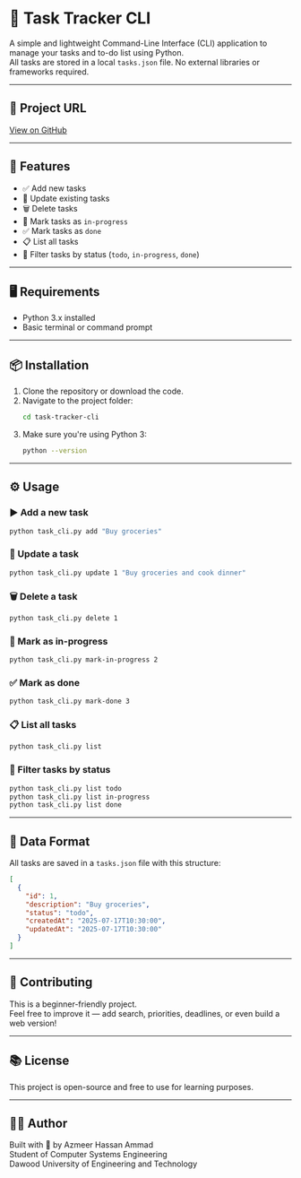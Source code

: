 # 📝 Task Tracker CLI

A simple and lightweight Command-Line Interface (CLI) application to manage your tasks and to-do list using Python.  
All tasks are stored in a local `tasks.json` file. No external libraries or frameworks required.

---

## 🔗 Project URL

[View on GitHub](https://github.com/azmeerhassan/Task-Tracker)

---

## 🚀 Features

- ✅ Add new tasks
- 📝 Update existing tasks
- 🗑️ Delete tasks
- 🔄 Mark tasks as `in-progress`
- ✅ Mark tasks as `done`
- 📋 List all tasks
- 🎯 Filter tasks by status (`todo`, `in-progress`, `done`)

---

## 🖥️ Requirements

- Python 3.x installed
- Basic terminal or command prompt

---

## 📦 Installation

1. Clone the repository or download the code.
2. Navigate to the project folder:
   ```bash
   cd task-tracker-cli
   ```
3. Make sure you're using Python 3:
   ```bash
   python --version
   ```

---

## ⚙️ Usage

### ▶️ Add a new task
```bash
python task_cli.py add "Buy groceries"
```

### 📝 Update a task
```bash
python task_cli.py update 1 "Buy groceries and cook dinner"
```

### 🗑️ Delete a task
```bash
python task_cli.py delete 1
```

### 🔄 Mark as in-progress
```bash
python task_cli.py mark-in-progress 2
```

### ✅ Mark as done
```bash
python task_cli.py mark-done 3
```

### 📋 List all tasks
```bash
python task_cli.py list
```

### 🎯 Filter tasks by status
```bash
python task_cli.py list todo
python task_cli.py list in-progress
python task_cli.py list done
```

---

## 📁 Data Format

All tasks are saved in a `tasks.json` file with this structure:

```json
[
  {
    "id": 1,
    "description": "Buy groceries",
    "status": "todo",
    "createdAt": "2025-07-17T10:30:00",
    "updatedAt": "2025-07-17T10:30:00"
  }
]
```

---

## 🤝 Contributing

This is a beginner-friendly project.  
Feel free to improve it — add search, priorities, deadlines, or even build a web version!

---

## 📚 License

This project is open-source and free to use for learning purposes.

---

## 👨‍💻 Author

Built with 💙 by Azmeer Hassan Ammad  
Student of Computer Systems Engineering  
Dawood University of Engineering and Technology
